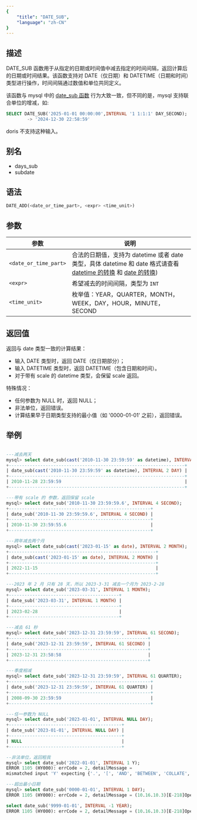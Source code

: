 ```yaml
---
{
    "title": "DATE_SUB",
    "language": "zh-CN"
}
---
```


## 描述

DATE_SUB 函数用于从指定的日期或时间值中减去指定的时间间隔，返回计算后的日期或时间结果。该函数支持对 DATE（仅日期）和 DATETIME（日期和时间）类型进行操作，时间间隔通过数值和单位共同定义。

该函数与 mysql 中的 [date_sub 函数](https://dev.mysql.com/doc/refman/8.4/en/date-and-time-functions.html#function_date-sub) 行为大致一致，但不同的是，mysql 支持联合单位的增减，如:

```sql
SELECT DATE_SUB('2025-01-01 00:00:00',INTERVAL '1 1:1:1' DAY_SECOND);
        -> '2024-12-30 22:58:59'
```
doris 不支持这种输入。

## 别名

- days_sub
- subdate

## 语法

```sql
DATE_ADD(<date_or_time_part>, <expr> <time_unit>)
```

## 参数

| 参数 | 说明 |
| -- | -- |
| `<date_or_time_part>` | 合法的日期值，支持为 datetime 或者 date 类型，具体 datetime 和 date 格式请查看 [datetime 的转换](../../../../../current/sql-manual/basic-element/sql-data-types/conversion/datetime-conversion) 和 [date 的转换](../../../../../current/sql-manual/basic-element/sql-data-types/conversion/date-conversion)) |
| `<expr>` | 希望减去的时间间隔，类型为 `INT` |
| `<time_unit>` | 枚举值：YEAR，QUARTER，MONTH，WEEK，DAY，HOUR，MINUTE，SECOND |

## 返回值

返回与 date 类型一致的计算结果：
- 输入 DATE 类型时，返回 DATE（仅日期部分）；
- 输入 DATETIME 类型时，返回 DATETIME（包含日期和时间）。
- 对于带有 scale 的 datetime 类型，会保留 scale 返回。

特殊情况：
- 任何参数为 NULL 时，返回 NULL；
- 非法单位，返回错误。
- 计算结果早于日期类型支持的最小值（如 '0000-01-01' 之前），返回错误。

## 举例

```sql

---减去两天
mysql> select date_sub(cast('2010-11-30 23:59:59' as datetime), INTERVAL 2 DAY);
+-------------------------------------------------------------------+
| date_sub(cast('2010-11-30 23:59:59' as datetime), INTERVAL 2 DAY) |
+-------------------------------------------------------------------+
| 2010-11-28 23:59:59                                               |
+-------------------------------------------------------------------+

---带有 scale 的 参数，返回保留 scale
mysql> select date_sub('2010-11-30 23:59:59.6', INTERVAL 4 SECOND);
+------------------------------------------------------+
| date_sub('2010-11-30 23:59:59.6', INTERVAL 4 SECOND) |
+------------------------------------------------------+
| 2010-11-30 23:59:55.6                                |
+------------------------------------------------------+

---跨年减去两个月
mysql> select date_sub(cast('2023-01-15' as date), INTERVAL 2 MONTH);
+--------------------------------------------------------+
| date_sub(cast('2023-01-15' as date), INTERVAL 2 MONTH) |
+--------------------------------------------------------+
| 2022-11-15                                             |
+--------------------------------------------------------+

---2023 年 2 月 只有 28 天，所以 2023-3-31 减去一个月为 2023-2-28
mysql> select date_sub('2023-03-31', INTERVAL 1 MONTH);
+------------------------------------------+
| date_sub('2023-03-31', INTERVAL 1 MONTH) |
+------------------------------------------+
| 2023-02-28                               |
+------------------------------------------+

---减去 61 秒
mysql> select date_sub('2023-12-31 23:59:59', INTERVAL 61 SECOND);
+-----------------------------------------------------+
| date_sub('2023-12-31 23:59:59', INTERVAL 61 SECOND) |
+-----------------------------------------------------+
| 2023-12-31 23:58:58                                 |
+-----------------------------------------------------+

---季度相减
mysql> select date_sub('2023-12-31 23:59:59', INTERVAL 61 QUARTER);
+------------------------------------------------------+
| date_sub('2023-12-31 23:59:59', INTERVAL 61 QUARTER) |
+------------------------------------------------------+
| 2008-09-30 23:59:59                                  |
+------------------------------------------------------+

---任一参数为 NULL
mysql> select date_sub('2023-01-01', INTERVAL NULL DAY);
+-------------------------------------------+
| date_sub('2023-01-01', INTERVAL NULL DAY) |
+-------------------------------------------+
| NULL                                      |
+-------------------------------------------+

--非法单位，返回粗我
mysql> select date_sub('2022-01-01', INTERVAL 1 Y);
ERROR 1105 (HY000): errCode = 2, detailMessage = 
mismatched input 'Y' expecting {'.', '[', 'AND', 'BETWEEN', 'COLLATE', 'DAY', 'DIV', 'HOUR', 'IN', 'IS', 'LIKE', 'MATCH', 'MATCH_ALL', 'MATCH_ANY', 'MATCH_PHRASE', 'MATCH_PHRASE_EDGE', 'MATCH_PHRASE_PREFIX', 'MATCH_REGEXP', 'MINUTE', 'MONTH', 'NOT', 'OR', 'QUARTER', 'REGEXP', 'RLIKE', 'SECOND', 'WEEK', 'XOR', 'YEAR', EQ, '<=>', NEQ, '<', LTE, '>', GTE, '+', '-', '*', '/', '%', '&', '&&', '|', '||', '^'}(line 1, pos 41)

---超出最小日期
mysql> select date_sub('0000-01-01', INTERVAL 1 DAY);
ERROR 1105 (HY000): errCode = 2, detailMessage = (10.16.10.3)[E-218]Operation day_add of 0000-01-01, -1 out of range

select date_sub('9999-01-01', INTERVAL -1 YEAR);
ERROR 1105 (HY000): errCode = 2, detailMessage = (10.16.10.3)[E-218]Operation year_add of 9999-01-01, 1 out of range
```